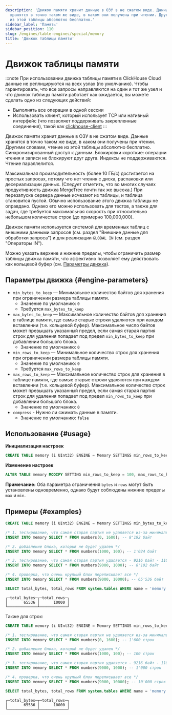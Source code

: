 ```yaml
---
description: 'Движок памяти хранит данные в ОЗУ в не сжатом виде. Данные
  хранятся в точно таком же виде, в каком они получены при чтении. Другими словами, чтение
  из этой таблицы абсолютно бесплатно.'
sidebar_label: 'Память'
sidebar_position: 110
slug: /engines/table-engines/special/memory
title: 'Движок таблицы памяти'
---
```



# Движок таблицы памяти

:::note
При использовании движка таблицы памяти в ClickHouse Cloud данные не реплицируются на всех узлах (по умолчанию). Чтобы гарантировать, что все запросы направляются на один и тот же узел и что движок таблицы памяти работает как ожидается, вы можете сделать одно из следующих действий:
- Выполнять все операции в одной сессии
- Использовать клиент, который использует TCP или нативный интерфейс (что позволяет поддерживать закрепленные соединения), такой как [clickhouse-client](/interfaces/cli)
:::

Движок памяти хранит данные в ОЗУ в не сжатом виде. Данные хранятся в точно таком же виде, в каком они получены при чтении. Другими словами, чтение из этой таблицы абсолютно бесплатно.
Синхронизированный доступ к данным. Блокировки короткие: операции чтения и записи не блокируют друг друга.
Индексы не поддерживаются. Чтение параллелится.

Максимальная производительность (более 10 ГБ/с) достигается на простых запросах, потому что нет чтения с диска, распаковки или десериализации данных. (Следует отметить, что во многих случаях продуктивность движка MergeTree почти так же высока.)
При перезапуске сервера данные исчезают из таблицы, и таблица становится пустой.
Обычно использование этого движка таблицы не оправдано. Однако его можно использовать для тестов, а также для задач, где требуется максимальная скорость при относительно небольшом количестве строк (до примерно 100,000,000).

Движок памяти используется системой для временных таблиц с внешними данными запросов (см. раздел "Внешние данные для обработки запроса") и для реализации `GLOBAL IN` (см. раздел "Операторы IN").

Можно указать верхние и нижние пределы, чтобы ограничить размер таблицы движка памяти, что эффективно позволяет ему действовать как кольцевой буфер (см. [Параметры движка](#engine-parameters)).

## Параметры движка {#engine-parameters}

- `min_bytes_to_keep` — Минимальное количество байтов для хранения при ограничении размера таблицы памяти.
  - Значение по умолчанию: `0`
  - Требуется `max_bytes_to_keep`
- `max_bytes_to_keep` — Максимальное количество байтов для хранения в таблице памяти, где самые старые строки удаляются при каждом вставлении (т.е. кольцевой буфер). Максимальное число байтов может превышать указанный предел, если самая старая партия строк для удаления попадает под предел `min_bytes_to_keep` при добавлении большого блока.
  - Значение по умолчанию: `0`
- `min_rows_to_keep` — Минимальное количество строк для хранения при ограничении размера таблицы памяти.
  - Значение по умолчанию: `0`
  - Требуется `max_rows_to_keep`
- `max_rows_to_keep` — Максимальное количество строк для хранения в таблице памяти, где самые старые строки удаляются при каждом вставлении (т.е. кольцевой буфер). Максимальное количество строк может превышать указанный предел, если самая старая партия строк для удаления попадает под предел `min_rows_to_keep` при добавлении большого блока.
  - Значение по умолчанию: `0`
- `compress` - Нужно ли сжимать данные в памяти.
  - Значение по умолчанию: `false`

## Использование {#usage}

**Инициализация настроек**
```sql
CREATE TABLE memory (i UInt32) ENGINE = Memory SETTINGS min_rows_to_keep = 100, max_rows_to_keep = 1000;
```

**Изменение настроек**
```sql
ALTER TABLE memory MODIFY SETTING min_rows_to_keep = 100, max_rows_to_keep = 1000;
```

**Примечание:** Оба параметра ограничения `bytes` и `rows` могут быть установлены одновременно, однако будут соблюдены нижние пределы `max` и `min`.

## Примеры {#examples}
```sql
CREATE TABLE memory (i UInt32) ENGINE = Memory SETTINGS min_bytes_to_keep = 4096, max_bytes_to_keep = 16384;

/* 1. тестирование, что самая старая партия не удаляется из-за минимального порога - 3000 строк */
INSERT INTO memory SELECT * FROM numbers(0, 1600); -- 8'192 байт

/* 2. добавление блока, который не будет удален */
INSERT INTO memory SELECT * FROM numbers(1000, 100); -- 1'024 байт

/* 3. тестирование, что самая старая партия удаляется - 9216 байт - 1100 */
INSERT INTO memory SELECT * FROM numbers(9000, 1000); -- 8'192 байт

/* 4. проверка, что очень крупный блок переписывает все */
INSERT INTO memory SELECT * FROM numbers(9000, 10000); -- 65'536 байт

SELECT total_bytes, total_rows FROM system.tables WHERE name = 'memory' and database = currentDatabase();
```

```text
┌─total_bytes─┬─total_rows─┐
│       65536 │      10000 │
└─────────────┴────────────┘
```

Также для строк:

```sql
CREATE TABLE memory (i UInt32) ENGINE = Memory SETTINGS min_rows_to_keep = 4000, max_rows_to_keep = 10000;

/* 1. тестирование, что самая старая партия не удаляется из-за минимального порога - 3000 строк */
INSERT INTO memory SELECT * FROM numbers(0, 1600); -- 1'600 строк

/* 2. добавление блока, который не будет удален */
INSERT INTO memory SELECT * FROM numbers(1000, 100); -- 100 строк

/* 3. тестирование, что самая старая партия удаляется - 9216 байт - 1100 */
INSERT INTO memory SELECT * FROM numbers(9000, 1000); -- 1'000 строк

/* 4. проверка, что очень крупный блок переписывает все */
INSERT INTO memory SELECT * FROM numbers(9000, 10000); -- 10'000 строк

SELECT total_bytes, total_rows FROM system.tables WHERE name = 'memory' and database = currentDatabase();
```

```text
┌─total_bytes─┬─total_rows─┐
│       65536 │      10000 │
└─────────────┴────────────┘
```
